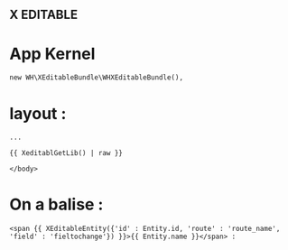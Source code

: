 X EDITABLE
---

# App Kernel

    new WH\XEditableBundle\WHXEditableBundle(),

# layout :

    ...

    {{ XeditablGetLib() | raw }}

    </body>

# On a balise :

    <span {{ XEditableEntity({'id' : Entity.id, 'route' : 'route_name', 'field' : 'fieltochange'}) }}>{{ Entity.name }}</span> :


